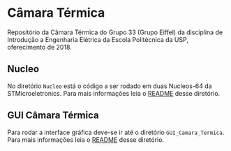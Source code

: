 # Câmara Térmica

Repositório da Câmara Térmica do Grupo 33 (Grupo Eiffel) da disciplina de Introdução a Engenharia Elétrica da Escola Politécnica da USP, oferecimento de 2018.

## Nucleo 

No diretório `Nucleo` está o código a ser rodado em duas Nucleos-64 da STMicroeletronics. Para mais informações leia o [README](Nucleo/README.md) desse diretório.

## GUI Câmara Térmica

Para rodar a interface gráfica deve-se ir até o diretório `GUI_Camara_Termica`. Para mais informações leia o [README](GUI_Camara_Termica/README.md) desse diretório.